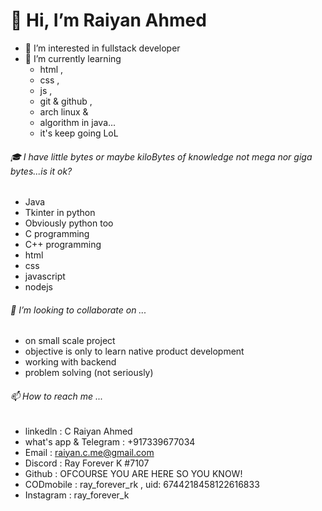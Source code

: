 # 👋 Hi, I’m Raiyan Ahmed
- 👀 I’m interested in fullstack developer
- 🌱 I’m currently learning 
    - html , 
    - css , 
    - js , 
    - git & github , 
    - arch linux & 
    - algorithm in java... 
    - it's keep going LoL
    
###### 🎓 I have little bytes or maybe kiloBytes of knowledge not mega nor giga bytes...is it ok?
  - Java
  - Tkinter in python
  - Obviously python too
  - C programming
  - C++ programming
  - html
  - css
  - javascript
  - nodejs

###### 💞️ I’m looking to collaborate on ...
  - on small scale project
  - objective is only to learn native product development
  - working with backend 
  - problem solving (not seriously)
  
###### 📫 How to reach me ...
  - linkedln : C Raiyan Ahmed 
  - what's app & Telegram : +917339677034
  - Email : raiyan.c.me@gmail.com
  - Discord : Ray Forever K #7107
  - Github : OFCOURSE YOU ARE HERE SO YOU KNOW!
  - CODmobile : ray_forever_rk , uid: 6744218458122616833
  - Instagram : ray_forever_k
